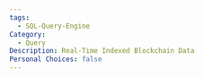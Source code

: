 ```yaml
---
tags:
  - SQL-Query-Engine
Category:
  - Query
Description: Real-Time Indexed Blockchain Data
Personal Choices: false
---
```

